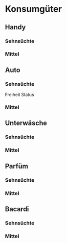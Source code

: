 # Konsumgüter

## Handy
### Sehnsüchte
### Mittel

## Auto
### Sehnsüchte
Freiheit
Status

### Mittel

## Unterwäsche
### Sehnsüchte
### Mittel

## Parfüm
### Sehnsüchte
### Mittel

## Bacardi
### Sehnsüchte
### Mittel